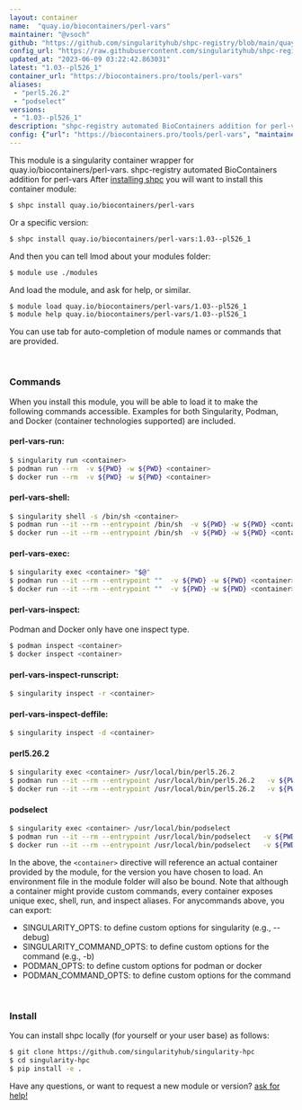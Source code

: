 ```yaml
---
layout: container
name:  "quay.io/biocontainers/perl-vars"
maintainer: "@vsoch"
github: "https://github.com/singularityhub/shpc-registry/blob/main/quay.io/biocontainers/perl-vars/container.yaml"
config_url: "https://raw.githubusercontent.com/singularityhub/shpc-registry/main/quay.io/biocontainers/perl-vars/container.yaml"
updated_at: "2023-06-09 03:22:42.863031"
latest: "1.03--pl526_1"
container_url: "https://biocontainers.pro/tools/perl-vars"
aliases:
 - "perl5.26.2"
 - "podselect"
versions:
 - "1.03--pl526_1"
description: "shpc-registry automated BioContainers addition for perl-vars"
config: {"url": "https://biocontainers.pro/tools/perl-vars", "maintainer": "@vsoch", "description": "shpc-registry automated BioContainers addition for perl-vars", "latest": {"1.03--pl526_1": "sha256:f9219eb556919ae7e02303d15ba989ad91b7d644f69883883afff80226727bbc"}, "tags": {"1.03--pl526_1": "sha256:f9219eb556919ae7e02303d15ba989ad91b7d644f69883883afff80226727bbc"}, "docker": "quay.io/biocontainers/perl-vars", "aliases": {"perl5.26.2": "/usr/local/bin/perl5.26.2", "podselect": "/usr/local/bin/podselect"}}
---
```


This module is a singularity container wrapper for quay.io/biocontainers/perl-vars.
shpc-registry automated BioContainers addition for perl-vars
After [installing shpc](#install) you will want to install this container module:


```bash
$ shpc install quay.io/biocontainers/perl-vars
```

Or a specific version:

```bash
$ shpc install quay.io/biocontainers/perl-vars:1.03--pl526_1
```

And then you can tell lmod about your modules folder:

```bash
$ module use ./modules
```

And load the module, and ask for help, or similar.

```bash
$ module load quay.io/biocontainers/perl-vars/1.03--pl526_1
$ module help quay.io/biocontainers/perl-vars/1.03--pl526_1
```

You can use tab for auto-completion of module names or commands that are provided.

<br>

### Commands

When you install this module, you will be able to load it to make the following commands accessible.
Examples for both Singularity, Podman, and Docker (container technologies supported) are included.

#### perl-vars-run:

```bash
$ singularity run <container>
$ podman run --rm  -v ${PWD} -w ${PWD} <container>
$ docker run --rm  -v ${PWD} -w ${PWD} <container>
```

#### perl-vars-shell:

```bash
$ singularity shell -s /bin/sh <container>
$ podman run --it --rm --entrypoint /bin/sh  -v ${PWD} -w ${PWD} <container>
$ docker run --it --rm --entrypoint /bin/sh  -v ${PWD} -w ${PWD} <container>
```

#### perl-vars-exec:

```bash
$ singularity exec <container> "$@"
$ podman run --it --rm --entrypoint ""  -v ${PWD} -w ${PWD} <container> "$@"
$ docker run --it --rm --entrypoint ""  -v ${PWD} -w ${PWD} <container> "$@"
```

#### perl-vars-inspect:

Podman and Docker only have one inspect type.

```bash
$ podman inspect <container>
$ docker inspect <container>
```

#### perl-vars-inspect-runscript:

```bash
$ singularity inspect -r <container>
```

#### perl-vars-inspect-deffile:

```bash
$ singularity inspect -d <container>
```


#### perl5.26.2

```bash
$ singularity exec <container> /usr/local/bin/perl5.26.2
$ podman run --it --rm --entrypoint /usr/local/bin/perl5.26.2   -v ${PWD} -w ${PWD} <container> -c " $@"
$ docker run --it --rm --entrypoint /usr/local/bin/perl5.26.2   -v ${PWD} -w ${PWD} <container> -c " $@"
```


#### podselect

```bash
$ singularity exec <container> /usr/local/bin/podselect
$ podman run --it --rm --entrypoint /usr/local/bin/podselect   -v ${PWD} -w ${PWD} <container> -c " $@"
$ docker run --it --rm --entrypoint /usr/local/bin/podselect   -v ${PWD} -w ${PWD} <container> -c " $@"
```



In the above, the `<container>` directive will reference an actual container provided
by the module, for the version you have chosen to load. An environment file in the
module folder will also be bound. Note that although a container
might provide custom commands, every container exposes unique exec, shell, run, and
inspect aliases. For anycommands above, you can export:

 - SINGULARITY_OPTS: to define custom options for singularity (e.g., --debug)
 - SINGULARITY_COMMAND_OPTS: to define custom options for the command (e.g., -b)
 - PODMAN_OPTS: to define custom options for podman or docker
 - PODMAN_COMMAND_OPTS: to define custom options for the command

<br>

### Install

You can install shpc locally (for yourself or your user base) as follows:

```bash
$ git clone https://github.com/singularityhub/singularity-hpc
$ cd singularity-hpc
$ pip install -e .
```

Have any questions, or want to request a new module or version? [ask for help!](https://github.com/singularityhub/singularity-hpc/issues)